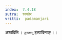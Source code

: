 ```yaml
---
index:  7.4.18
sutra:  श्वयतेरः
vritti:  padamanjari
---
```


अश्वदिति । `जृ़स्तम्भु` इत्यादिनाङ् ।।
